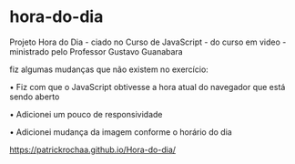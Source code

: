# hora-do-dia
 Projeto Hora do Dia - ciado no Curso de JavaScript - do curso em video - ministrado pelo Professor Gustavo Guanabara

fiz algumas mudanças que não existem no exercício:

 •	Fiz com que o JavaScript obtivesse a hora atual do navegador que está sendo aberto
 
 •	Adicionei um pouco de responsividade
 
 •	Adicionei mudança da imagem conforme o horário do dia



https://patrickrochaa.github.io/Hora-do-dia/
